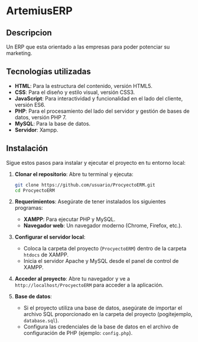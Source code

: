 # ArtemiusERP

## Descripcion

Un ERP que esta orientado a las empresas para poder potenciar su marketing.

## Tecnologías utilizadas
- **HTML**: Para la estructura del contenido, versión HTML5.
- **CSS**: Para el diseño y estilo visual, versión CSS3.
- **JavaScript**: Para interactividad y funcionalidad en el lado del cliente, versión ES6.
- **PHP**: Para el procesamiento del lado del servidor y gestión de bases de datos, versión PHP 7.
- **MySQL**: Para la base de datos.
- **Servidor**: Xampp.

## Instalación

Sigue estos pasos para instalar y ejecutar el proyecto en tu entorno local:

1. **Clonar el repositorio**:
   Abre tu terminal y ejecuta:

   ```bash
   git clone https://github.com/usuario/ProcyectoERM.git
   cd ProcyectoERM

2. **Requerimientos**:
   Asegúrate de tener instalados los siguientes programas:
   - **XAMPP**: Para ejecutar PHP y MySQL.
   - **Navegador web**: Un navegador moderno (Chrome, Firefox, etc.).

3. **Configurar el servidor local**:
   - Coloca la carpeta del proyecto (`ProcyectoERM`) dentro de la carpeta `htdocs` de XAMPP.
   - Inicia el servidor Apache y MySQL desde el panel de control de XAMPP.

4. **Acceder al proyecto**:
   Abre tu navegador y ve a `http://localhost/ProcyectoERM` para acceder a la aplicación.

5. **Base de datos**:
   - Si el proyecto utiliza una base de datos, asegúrate de importar el archivo SQL proporcionado en la carpeta del proyecto (pogitejemplo, `database.sql`).
   - Configura las credenciales de la base de datos en el archivo de configuración de PHP (ejemplo: `config.php`).